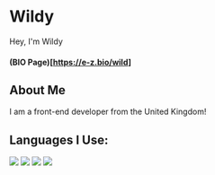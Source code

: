 # Wildy
Hey, I'm Wildy
#### (BIO Page)[https://e-z.bio/wild]

## About Me

I am a front-end developer from the United Kingdom!


## Languages I Use:
<p>
<img src="https://img.shields.io/badge/JavaScript-323330?style=for-the-badge&logo=javascript&logoColor=F7DF1E"/>
<img src="https://img.shields.io/badge/JavaScript-323330?style=for-the-badge&logo=javascript&logoColor=F7DF1E"/>
<img src="https://img.shields.io/badge/TypeScript-007ACC?style=for-the-badge&logo=typescript&logoColor=white"/>
<img src="https://img.shields.io/badge/Python-blue?style=for-the-badge&logo=python&logoColor=yellow"/>
</p>

